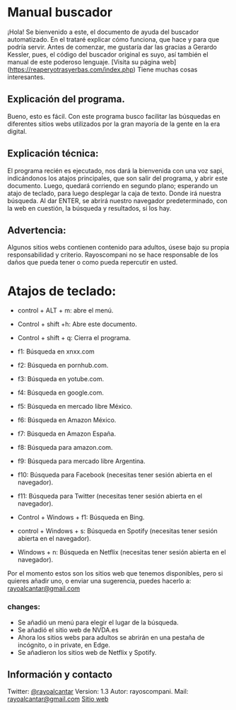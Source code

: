 # Manual buscador
¡Hola! Se bienvenido a este, el documento de ayuda del buscador automatizado.
En el trataré explicar cómo funciona, que hace y para que podría servir.
Antes de comenzar, me gustaría dar las gracias a Gerardo Kessler, pues, el código del  buscador original es suyo, así también el manual de este poderoso lenguaje.
[Visita su página web] (https://reaperyotrasyerbas.com/index.php)
Tiene muchas cosas interesantes.

## Explicación del programa.

Bueno, esto es fácil. Con este programa busco facilitar las búsquedas en diferentes sitios webs utilizados por la gran mayoría de la gente en la era digital.

## Explicación técnica:

El programa recién es ejecutado, nos dará la bienvenida con una voz sapi, indicándonos los atajos principales, que son salir del programa, y abrir este documento.
Luego, quedará corriendo en segundo plano; esperando un atajo de teclado, para luego desplegar la caja de texto. Donde irá nuestra búsqueda. Al dar ENTER, se abrirá nuestro navegador predeterminado, con la web en cuestión, la búsqueda y resultados, si los hay.

## Advertencia:
Algunos sitios webs contienen contenido para adultos, úsese bajo su propia responsabilidad y criterio.
Rayoscompani no se hace responsable de los daños que pueda tener o como pueda repercutir en usted.

# Atajos de teclado:
* control + ALT + m: abre el menú.

* Control + shift +h: Abre este documento.
* Control + shift + q: Cierra el programa.
* f1: Búsqueda en xnxx.com
* f2: Búsqueda en pornhub.com.
* f3: Búsqueda en yotube.com.
* f4: Búsqueda en google.com.
* f5: Búsqueda en mercado libre México.

* f6: Búsqueda en Amazon México.
* f7: Búsqueda en Amazon España.
* f8: Búsqueda para amazon.com.
* f9: Búsqueda para mercado libre Argentina.
* f10: Búsqueda para Facebook (necesitas tener sesión abierta en el navegador).
* f11: Búsqueda para Twitter (necesitas tener sesión abierta en el navegador).
* Control + Windows + f1: Búsqueda en Bing.
* control + Windows + s: Búsqueda en Spotify (necesitas tener sesión abierta en el navegador).
* Windows + n: Búsqueda en Netflix (necesitas tener sesión abierta en el navegador).

Por el momento estos son los sitios web que tenemos disponibles, pero si quieres añadir uno, o enviar una sugerencia, puedes hacerlo a: rayoalcantar@gmail.com

### changes:
* Se añadió un menú para elegir el lugar de la búsqueda.
* Se añadió el sitio web de NVDA.es
* Ahora los sitios webs para adultos se abrirán en una pestaña de incógnito, o in private, en Edge.
* Se añadieron los sitios web de Netflix y Spotify.

## Información y contacto

Twitter: [@rayoalcantar](https://twitter.com/rayoalcantar)
Version: 1.3
Autor: rayoscompani.
Mail: [rayoalcantar@gmail.com](MailTo:rayoalcantar@gmail.com)
[Sitio web](www.rayoscompani.260mb.net)
